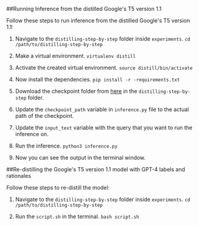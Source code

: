 ##Running Inference from the distilled Google's T5 version 1.1

Follow these steps to run inference from the distilled Google's T5 version 1.1:

1. Navigate to the `distilling-step-by-step` folder inside `experiments`.
`cd /path/to/distilling-step-by-step`

2. Make a virtual environment.
`virtualenv distill`

3. Activate the created virtual environment.
`source distill/bin/activate`

4. Now install the dependencies.
`pip install -r -requirements.txt`

5. Download the checkpoint folder from [here]() in the `distilling-step-by-step` folder.

6. Update the `checkpoint_path` variable in `inference.py` file to the actual path of the checkpoint.

7. Update the `input_text` variable with the query that you want to run the inference on.

8. Run the inference.
`python3 inference.py`

9. Now you can see the output in the terminal window.

##Re-distilling the Google's T5 version 1.1 model with GPT-4 labels and rationales

Follow these steps to re-distill the model:

1. Navigate to the `distilling-step-by-step` folder inside `experiments`.
`cd /path/to/distilling-step-by-step`

2. Run the `script.sh` in the terminal.
`bash script.sh`